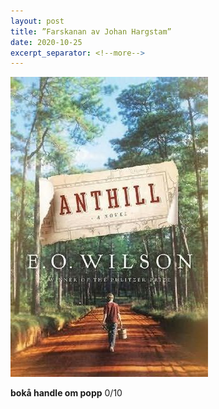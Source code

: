 ```yaml
---
layout: post
title: ”Farskanan av Johan Hargstam”
date: 2020-10-25
excerpt_separator: <!--more-->
---
```


![Omslaget til Anthill viser ein gut som går langs ein skogsveg](/images/anthill.jpg)

**bokå handle om popp** <!--more--> 0/10 

